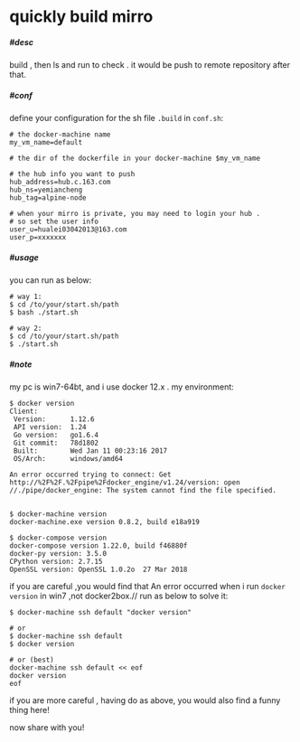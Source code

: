 # quickly build mirro

##### \#**desc**
build , then ls and run to check . it would be push to remote repository after that.

##### \#**conf**
define your configuration for the sh file `.build` in `conf.sh`:
```
# the docker-machine name
my_vm_name=default

# the dir of the dockerfile in your docker-machine $my_vm_name

# the hub info you want to push
hub_address=hub.c.163.com
hub_ns=yemiancheng
hub_tag=alpine-node

# when your mirro is private, you may need to login your hub .
# so set the user info
user_u=hualei03042013@163.com
user_p=xxxxxxx
```

##### \#**usage**
you can run as below:
```
# way 1:
$ cd /to/your/start.sh/path
$ bash ./start.sh

# way 2:
$ cd /to/your/start.sh/path
$ ./start.sh
```

##### \#**note**
my pc is win7-64bt, and i use docker 12.x .
my environment:
```
$ docker version
Client:
 Version:      1.12.6
 API version:  1.24
 Go version:   go1.6.4
 Git commit:   78d1802
 Built:        Wed Jan 11 00:23:16 2017
 OS/Arch:      windows/amd64

An error occurred trying to connect: Get http://%2F%2F.%2Fpipe%2Fdocker_engine/v1.24/version: open //./pipe/docker_engine: The system cannot find the file specified.


$ docker-machine version
docker-machine.exe version 0.8.2, build e18a919

$ docker-compose version
docker-compose version 1.22.0, build f46880f
docker-py version: 3.5.0
CPython version: 2.7.15
OpenSSL version: OpenSSL 1.0.2o  27 Mar 2018
```

if you are careful ,you would find that An error occurred when i run `docker version` in win7 ,not docker2box.// run as below to solve it:
```
$ docker-machine ssh default "docker version"

# or
$ docker-machine ssh default
$ docker version

# or (best)
docker-machine ssh default << eof
docker version
eof
```
if you are more careful , having do as above, you would also find a funny thing here!


now share with you!